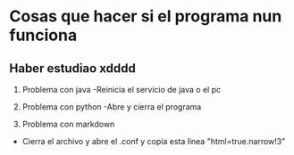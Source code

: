 # Cosas que hacer si el programa nun funciona
## Haber estudiao xdddd


1. Problema con java
  -Reinicia el servicio de java o el pc

2. Problema con python
  -Abre y cierra el programa 
  
4. Problema con markdown
  - Cierra el archivo y abre el .conf y copia esta linea "html=true.narrow!3"
